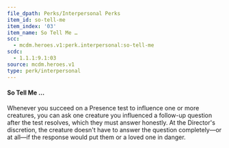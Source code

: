 ```yaml
---
file_dpath: Perks/Interpersonal Perks
item_id: so-tell-me
item_index: '03'
item_name: So Tell Me …
scc:
  - mcdm.heroes.v1:perk.interpersonal:so-tell-me
scdc:
  - 1.1.1:9.1:03
source: mcdm.heroes.v1
type: perk/interpersonal
---
```


#### So Tell Me …

Whenever you succeed on a Presence test to influence one or more creatures, you can ask one creature you influenced a follow-up question after the test resolves, which they must answer honestly. At the Director's discretion, the creature doesn't have to answer the question completely—or at all—if the response would put them or a loved one in danger.
